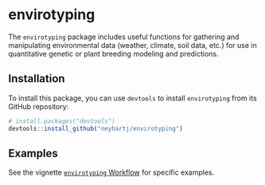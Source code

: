 
<!-- README.md is generated from README.Rmd. Please edit that file -->

# envirotyping

<!-- badges: start -->
<!-- badges: end -->

The `envirotyping` package includes useful functions for gathering and
manipulating environmental data (weather, climate, soil data, etc.) for
use in quantitative genetic or plant breeding modeling and predictions.

## Installation

To install this package, you can use `devtools` to install
`envirotyping` from its GitHub repository:

``` r
# install.packages("devtools")
devtools::install_github("neyhartj/envirotyping")
```

## Examples

See the vignette [`envirotyping`
Workflow](https://github.com/neyhartj/envirotyping/articles/using_envirotyping.html)
for specific examples.
